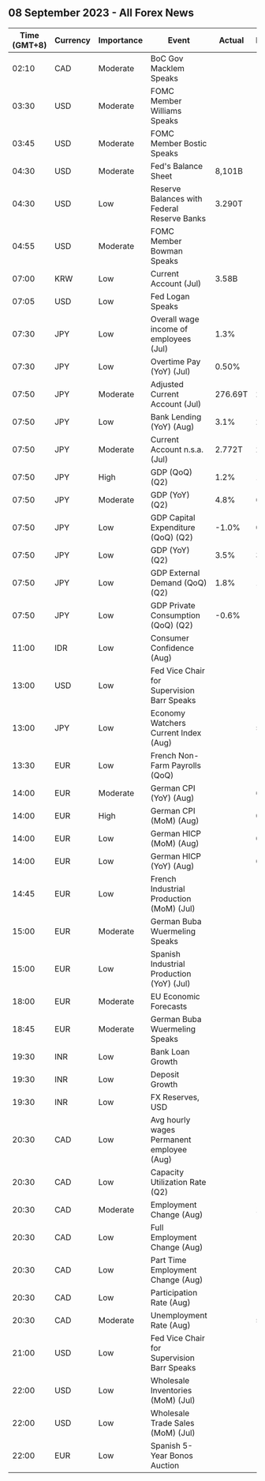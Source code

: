 ## 08 September 2023 - All Forex News

| Time (GMT+8) | Currency | Importance | Event | Actual | Forecast | Previous |
|------|----------|------------|-------|--------|----------|----------|
| 02:10 | CAD | Moderate | BoC Gov Macklem Speaks |  |  |  |
| 03:30 | USD | Moderate | FOMC Member Williams Speaks |  |  |  |
| 03:45 | USD | Moderate | FOMC Member Bostic Speaks |  |  |  |
| 04:30 | USD | Moderate | Fed's Balance Sheet | 8,101B |  | 8,121B |
| 04:30 | USD | Low | Reserve Balances with Federal Reserve Banks | 3.290T |  | 3.196T |
| 04:55 | USD | Moderate | FOMC Member Bowman Speaks |  |  |  |
| 07:00 | KRW | Low | Current Account (Jul) | 3.58B |  | 5.87B |
| 07:05 | USD | Low | Fed Logan Speaks |  |  |  |
| 07:30 | JPY | Low | Overall wage income of employees (Jul) | 1.3% |  | 2.3% |
| 07:30 | JPY | Low | Overtime Pay (YoY) (Jul) | 0.50% |  | 1.90% |
| 07:50 | JPY | Moderate | Adjusted Current Account (Jul) | 276.69T | 2.24T | 15.09T |
| 07:50 | JPY | Low | Bank Lending (YoY) (Aug) | 3.1% | 2.8% | 2.9% |
| 07:50 | JPY | Moderate | Current Account n.s.a. (Jul) | 2.772T | 2.295T | 1.509T |
| 07:50 | JPY | High | GDP (QoQ) (Q2) | 1.2% | 1.5% | 0.8% |
| 07:50 | JPY | Moderate | GDP (YoY) (Q2) | 4.8% | 6.0% | 3.2% |
| 07:50 | JPY | Low | GDP Capital Expenditure (QoQ) (Q2) | -1.0% | 0.0% | 1.4% |
| 07:50 | JPY | Low | GDP (YoY) (Q2) | 3.5% | 3.4% | 3.4% |
| 07:50 | JPY | Low | GDP External Demand (QoQ) (Q2) | 1.8% | 1.8% | -0.3% |
| 07:50 | JPY | Low | GDP Private Consumption (QoQ) (Q2) | -0.6% | -0.5% | 0.5% |
| 11:00 | IDR | Low | Consumer Confidence (Aug) |  |  | 123.5 |
| 13:00 | USD | Low | Fed Vice Chair for Supervision Barr Speaks |  |  |  |
| 13:00 | JPY | Low | Economy Watchers Current Index (Aug) |  | 54.4 | 54.4 |
| 13:30 | EUR | Low | French Non-Farm Payrolls (QoQ) |  |  | 0.3% |
| 14:00 | EUR | Moderate | German CPI (YoY) (Aug) |  | 6.1% | 6.2% |
| 14:00 | EUR | High | German CPI (MoM) (Aug) |  | 0.3% | 0.3% |
| 14:00 | EUR | Low | German HICP (MoM) (Aug) |  | 0.4% | 0.5% |
| 14:00 | EUR | Low | German HICP (YoY) (Aug) |  | 6.4% | 6.5% |
| 14:45 | EUR | Low | French Industrial Production (MoM) (Jul) |  | -0.1% | -0.9% |
| 15:00 | EUR | Moderate | German Buba Wuermeling Speaks |  |  |  |
| 15:00 | EUR | Low | Spanish Industrial Production (YoY) (Jul) |  | -2.0% | -3.0% |
| 18:00 | EUR | Moderate | EU Economic Forecasts |  |  |  |
| 18:45 | EUR | Moderate | German Buba Wuermeling Speaks |  |  |  |
| 19:30 | INR | Low | Bank Loan Growth |  |  | 19.7% |
| 19:30 | INR | Low | Deposit Growth |  |  | 13.5% |
| 19:30 | INR | Low | FX Reserves, USD |  |  | 594.86B |
| 20:30 | CAD | Low | Avg hourly wages Permanent employee (Aug) |  |  | 5.0% |
| 20:30 | CAD | Low | Capacity Utilization Rate (Q2) |  |  | 81.9% |
| 20:30 | CAD | Moderate | Employment Change (Aug) |  | 15.0K | -6.4K |
| 20:30 | CAD | Low | Full Employment Change (Aug) |  |  | 1.7K |
| 20:30 | CAD | Low | Part Time Employment Change (Aug) |  |  | -8.1K |
| 20:30 | CAD | Low | Participation Rate (Aug) |  |  | 65.6% |
| 20:30 | CAD | Moderate | Unemployment Rate (Aug) |  | 5.6% | 5.5% |
| 21:00 | USD | Low | Fed Vice Chair for Supervision Barr Speaks |  |  |  |
| 22:00 | USD | Low | Wholesale Inventories (MoM) (Jul) |  | -0.1% | -0.5% |
| 22:00 | USD | Low | Wholesale Trade Sales (MoM) (Jul) |  | -0.2% | -0.7% |
| 22:00 | EUR | Low | Spanish 5-Year Bonos Auction |  |  | 3.027% |
